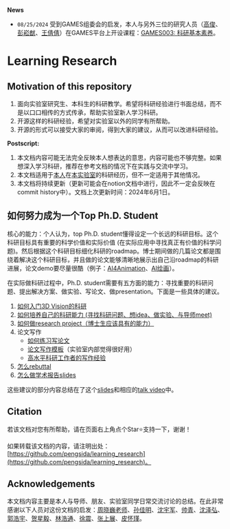 **News**

* `08/25/2024` 受到GAMES组委会的启发，本人与另外三位的研究人员（[高俊](https://www.cs.toronto.edu/~jungao/)、[彭崧猷](https://pengsongyou.github.io/)、[王倩倩](https://qianqianwang68.github.io/)）在GAMES平台上开设课程：[GAMES003: 科研基本素养](https://pengsida.net/games003/)。

# Learning Research

## Motivation of this repository

1. 面向实验室研究生、本科生的科研教学。希望将科研经验进行书面总结，而不是以口口相传的方式传承，帮助实验室新人学习科研。
2. 开源这样的科研经验，希望对实验室以外的同学有所帮助。
3. 开源的形式可以接受大家的审阅，得到大家的建议，从而可以改进科研经验。

**Postscript:**
1. 本文档内容可能无法完全反映本人想表达的意思，内容可能也不够完整。如果想深入学习科研，推荐在参考文档的情况下在实践与交流中学习。
2. 本文档适用于[本人](https://pengsida.net/)在[本实验室](https://xzhou.me/)的科研经历，但不一定适用于其他情况。
3. 本文档将持续更新（更新可能会在notion文档中进行，因此不一定会反映在commit history中）。文档上次更新时间：2024年6月1日。

## 如何努力成为一个Top Ph.D. Student

<!-- 要做好这个科研经验总结，需要先回答一个问题：Top Ph.D. student具备哪些方面的能力？ -->

核心的能力：个人认为，top Ph.D. student懂得设定一个长远的科研目标。这个科研目标具有重要的科学价值和实际价值 (在实际应用中寻找真正有价值的科学问题)。然后根据这个科研目标细化科研的roadmap。博士期间做的几篇论文都是围绕着解决这个科研目标，并且做的论文能够清晰地展示出自己沿roadmap的科研进展，论文demo要尽量很酷（例子：[AI4Animation](https://github.com/sebastianstarke/AI4Animation)、[AI绘画](https://lllyasviel.github.io/Style2PaintsResearch/#research)）。

在实际做科研过程中，Ph.D. student需要有五方面的能力：寻找重要的科研问题、提出解决方案、做实验、写论文、做presentation。下面是一些具体的建议。
1. [如何入门3D Vision的科研](./getting_started_in_research.md)
2. [如何培养自己的科研能力 (寻找科研问题、想idea、做实验、与导师meet)](./getting_advanced_in_research.md)
3. [如何做research project（博士生应该具有的能力）](https://pengsida.notion.site/research-project-b43507ef26d044bd888ac29f4736e116)
4. 论文写作
    - [如何练习写论文](https://pengsida.notion.site/c13c7e52aab64c1a8e3576b97fcb9851)
    - [论文写作模板](https://pengsida.notion.site/c1a22465a0fa4b15a12985223916048e)（实验室内部觉得很好用）
    - [高水平科研工作者的写作经验](https://pengsida.notion.site/74aef88b9187439fa4e301704f6eb49a)
5. [怎么rebuttal](https://pengsida.notion.site/rebuttal-af99ce47103e4917b6a5bd1fd4b3c022)
6. [怎么做学术报告slides](https://pengsida.notion.site/slides-810f02670691444f8c94cc3d5b76dcbc)

这些建议的部分内容总结在了这个[slides](https://pengsida.net/files/learning_research_v4.pdf)和相应的[talk video](https://www.bilibili.com/video/BV1DA4m1V7D3/)中。

## Citation

若该文档对您有所帮助，请在页面右上角点个Star⭐支持一下，谢谢！

如果转载该文档的内容，请注明出处：[https://github.com/pengsida/learning_research](https://github.com/pengsida/learning_research)。

## Acknowledgements

本文档内容主要是本人与导师、朋友、实验室同学日常交流讨论的总结。在此非常感谢以下人员对这份文档的启发：[周晓巍老师](https://xzhou.me/)、[孙佳明](https://jiamingsun.ml/)、[沈宇军](https://shenyujun.github.io/)、[帅青](https://chingswy.github.io/)、[沈泽弘](https://zehongs.github.io/)、[郭浩宇](https://github.com/ghy0324)、[贺星毅](https://github.com/hxy-123)、[林浩通](https://haotongl.github.io/)、[徐震](https://github.com/dendenxu)、[张上展](https://zhanghe3z.github.io/)、[皮怀瑾](https://github.com/phj128)。
